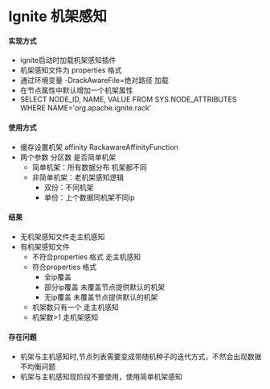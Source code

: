# Ignite 机架感知

#### 实现方式

+ ignite启动时加载机架感知插件  
+ 机架感知文件为 properties 格式
+ 通过环境变量 -DrackAwareFile=绝对路径 加载
+ 在节点属性中默认增加一个机架属性
+ SELECT NODE_ID, NAME, VALUE FROM SYS.NODE_ATTRIBUTES WHERE NAME='org.apache.ignite.rack'

#### 使用方式
+ 缓存设置机架 affinity RackawareAffinityFunction
+ 两个参数 分区数 是否简单机架
    + 简单机架：所有数据分布 机架都不同
    + 非简单机架：老机架感知逻辑
        + 双份：不同机架
        + 单份：上个数据同机架不同ip
        
#### 结果
+ 无机架感知文件走主机感知
+ 有机架感知文件
    + 不符合properties 格式 走主机感知
    + 符合properties 格式
        + 全ip覆盖 
        + 部分ip覆盖 未覆盖节点提供默认的机架
        + 无ip覆盖 未覆盖节点提供默认的机架
    + 机架数只有一个 走主机感知
    + 机架数>1 走机架感知
#### 存在问题
+ 机架与主机感知时,节点列表需要变成带随机种子的迭代方式，不然会出现数据不均衡问题
+ 机架与主机感知现阶段不要使用，使用简单机架感知